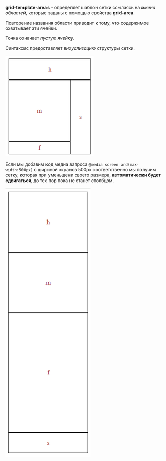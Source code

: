 **grid-template-areas** - определяет шаблон сетки ссылаясь на _имена областей_, которые заданы с помощью свойства **grid-area**.

Повторение названия области приводит к тому, что содержимое охватывает эти ячейки.

Точка означает _пустую ячейку_.

Синтаксис предоставляет _визуализацию_ структуры сетки.

![grid-area-example](/pic/Grit%20Area.png)

Если мы добавим код медиа запроса `@media screen and(max-width:500px)` с шириной экранов 500px соответственно мы получим сетку, которая при уменьшени своего размера, **автоматически будет сдвигаться**, до тех пор пока не станет столбцом.

![grid-area-example](/pic/grid%20area%20media.png)
